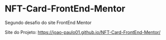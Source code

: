 # NFT-Card-FrontEnd-Mentor
Segundo desafio do site FrontEnd Mentor

Site do Projeto: https://joao-paulo01.github.io/NFT-Card-FrontEnd-Mentor/

